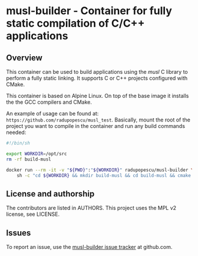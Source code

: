 # musl-builder - Container for fully static compilation of C/C++ applications

## Overview

This container can be used to build applications using the *musl* C library to perform a fully
static linking. It supports C or C++ projects configured with CMake.

This container is based on Alpine Linux. On top of the base image it installs the the GCC compilers and CMake.

An example of usage can be found at: `https://github.com/radupopescu/musl_test`. Basically, mount the root of the project
you want to compile in the container and run any build commands needed:

```bash
#!/bin/sh

export WORKDIR=/opt/src
rm -rf build-musl

docker run --rm -it -v "${PWD}":"${WORKDIR}" radupopescu/musl-builder \
    sh -c "cd ${WORKDIR} && mkdir build-musl && cd build-musl && cmake -D CMAKE_EXE_LINKER_FLAGS=\"-static\" ../ && make"
```

## License and authorship

The contributors are listed in AUTHORS. This project uses the MPL v2 license, see LICENSE.

## Issues

To report an issue, use the [musl-builder issue tracker](https://github.com/radupopescu/musl-builder/issues) at github.com.

